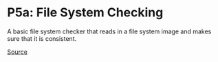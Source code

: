 # P5a: File System Checking
A basic file system checker that reads in a file system image and makes sure that it is consistent.

[Source](https://github.com/remzi-arpacidusseau/ostep-projects/tree/master/filesystems-checker)